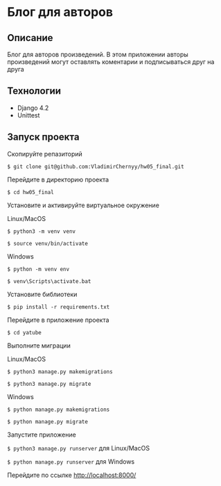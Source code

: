 # Блог для авторов 
## Описание
Блог для авторов произведений. В этом приложении авторы произведений могут оставлять коментарии и подписываться друг на друга
## Технологии
- Django 4.2
- Unittest
## Запуск проекта
Скопируйте репазиторий

```$ git clone git@github.com:VladimirChernyy/hw05_final.git```

Перейдите в директорию проекта

```$ cd hw05_final```

Установите и активируйте виртуальное окружение

Linux/MacOS

```$ python3 -m venv venv```

```$ source venv/bin/activate```

Windows

```$ python -m venv env```

```$ venv\Scripts\activate.bat```

Установите библиотеки

```$ pip install -r requirements.txt```

Перейдите в приложение проекта

```$ cd yatube```

Выполните миграции

Linux/MacOS

```$ python3 manage.py makemigrations```

```$ python3 manage.py migrate```

Windows

```$ python manage.py makemigrations```

```$ python manage.py migrate```

Запустите приложение

```$ python3 manage.py runserver``` для Linux/MacOS

```$ python manage.py runserver``` для Windows

Перейдите по ссылке <a href="http://localhost:8010/docs" target="_blank"> http://localhost:8000/ </a>

